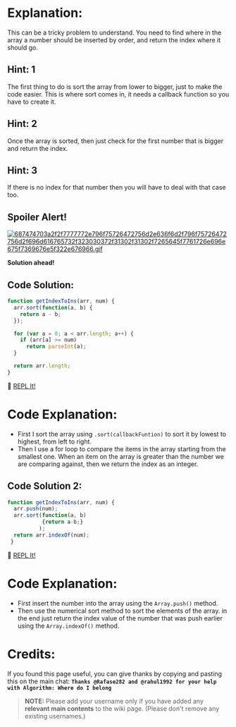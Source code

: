 # Explanation:
This can be a tricky problem to understand. You need to find where in the array a number should be inserted by order, and return the index where it should go.

## Hint: 1
The first thing to do is sort the array from lower to bigger, just to make the code easier. This is where sort comes in, it needs a callback function so you have to create it.

## Hint: 2
Once the array is sorted, then just check for the first number that is bigger and return the index.

## Hint: 3
If there is no index for that number then you will have to deal with that case too.

## Spoiler Alert!
[![687474703a2f2f7777772e796f75726472756d2e636f6d2f796f75726472756d2f696d616765732f323030372f31302f31302f7265645f7761726e696e675f7369676e5f322e676966.gif](https://files.gitter.im/FreeCodeCamp/Wiki/nlOm/thumb/687474703a2f2f7777772e796f75726472756d2e636f6d2f796f75726472756d2f696d616765732f323030372f31302f31302f7265645f7761726e696e675f7369676e5f322e676966.gif)](https://files.gitter.im/FreeCodeCamp/Wiki/nlOm/687474703a2f2f7777772e796f75726472756d2e636f6d2f796f75726472756d2f696d616765732f323030372f31302f31302f7265645f7761726e696e675f7369676e5f322e676966.gif)

**Solution ahead!**

## Code Solution:

```js
function getIndexToIns(arr, num) {
  arr.sort(function(a, b) {
    return a - b;
  });

  for (var a = 0; a < arr.length; a++) {
    if (arr[a] >= num)
      return parseInt(a);
  }

  return arr.length;
}
```

:rocket: [REPL It!](https://repl.it/CLjU/36)

# Code Explanation:
- First I sort the array using `.sort(callbackFuntion)` to sort it by lowest to highest, from left to right.
- Then I use a for loop to compare the items in the array starting from the smallest one. When an item on the array is greater than the number we are comparing against, then we return the index as an integer.

## Code Solution 2:

```js
function getIndexToIns(arr, num) {
  arr.push(num);
  arr.sort(function(a, b)
           {return a-b;}
          );
  return arr.indexOf(num);
 }
```

:rocket: [REPL It!](https://repl.it/CLjU/37)

# Code Explanation:
- First insert the number into the array using the `Array.push()` method.
- Then use the numerical sort method to sort the elements of the array. in the end just return the index value of the number that was push earlier using the `Array.indexOf()` method.

# Credits:
If you found this page useful, you can give thanks by copying and pasting this on the main chat: **`Thanks @Rafase282 and @rahul1992 for your help with Algorithm: Where do I belong`**

> **NOTE:** Please add your username only if you have added any **relevant main contents** to the wiki page. (Please don't remove any existing usernames.)
